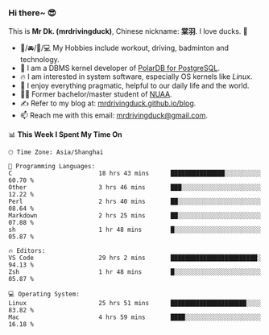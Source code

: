 ### Hi there~ 😎

This is **Mr Dk. (mrdrivingduck)**, Chinese nickname: **棠羽**. I love ducks. 🦆

- 💪/🚘/🏸/💻 My Hobbies include workout, driving, badminton and technology.
- 🍊 I am a DBMS kernel developer of [PolarDB for PostgreSQL](https://github.com/ApsaraDB/PolarDB-for-PostgreSQL).
- 🔥 I am interested in system software, especially OS kernels like *Linux*.
- 🔧 I enjoy everything pragmatic, helpful to our daily life and the world.
- 👨‍🎓 Former bachelor/master student of [NUAA](https://en.wikipedia.org/wiki/Nanjing_University_of_Aeronautics_and_Astronautics).
- ✍ Refer to my blog at: [mrdrivingduck.github.io/blog](https://mrdrivingduck.github.io/blog/).
- 📫 Reach me with this email: [mrdrivingduck@gmail.com](mailto:mrdrivingduck@gmail.com).

<!--START_SECTION:waka-->
📊 **This Week I Spent My Time On** 

```text
🕑︎ Time Zone: Asia/Shanghai

💬 Programming Languages: 
C                        18 hrs 43 mins      ███████████████░░░░░░░░░░   60.70 % 
Other                    3 hrs 46 mins       ███░░░░░░░░░░░░░░░░░░░░░░   12.22 % 
Perl                     2 hrs 40 mins       ██░░░░░░░░░░░░░░░░░░░░░░░   08.64 % 
Markdown                 2 hrs 25 mins       ██░░░░░░░░░░░░░░░░░░░░░░░   07.88 % 
sh                       1 hr 48 mins        █░░░░░░░░░░░░░░░░░░░░░░░░   05.87 % 

🔥 Editors: 
VS Code                  29 hrs 2 mins       ████████████████████████░   94.13 % 
Zsh                      1 hr 48 mins        █░░░░░░░░░░░░░░░░░░░░░░░░   05.87 % 

💻 Operating System: 
Linux                    25 hrs 51 mins      █████████████████████░░░░   83.82 % 
Mac                      4 hrs 59 mins       ████░░░░░░░░░░░░░░░░░░░░░   16.18 % 
```


<!--END_SECTION:waka-->

<!-- ![Mr Dk.'s GitHub Stats](https://github-readme-stats.vercel.app/api?username=mrdrivingduck&count_private&show_icons=true&theme=buefy) -->

<!-- ![Most Used Languages](https://github-readme-stats.vercel.app/api/top-langs/?username=mrdrivingduck&exclude_repo=mips32-CPU,snort-tcp-socket&theme=buefy&layout=compact&langs_count=10) -->


<!--
**mrdrivingduck/mrdrivingduck** is a ✨ _special_ ✨ repository because its `README.md` (this file) appears on your GitHub profile.

Here are some ideas to get you started:

- 🔭 I’m currently working on ...
- 🌱 I’m currently learning ...
- 👯 I’m looking to collaborate on ...
- 🤔 I’m looking for help with ...
- 💬 Ask me about ...
- 📫 How to reach me: ...
- 😄 Pronouns: ...
- ⚡ Fun fact: ...
-->
